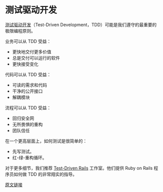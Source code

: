 # 测试驱动开发

[测试驱动开发](http://www.extremeprogramming.org/rules/testfirst.html)（Test-Driven Development，TDD）可能是我们遵守的最重要的极限编程原则。

业务可以从 TDD 受益：

- 更快地交付更多价值
- 总是交付可以运行的软件
- 更快接受变化

代码可以从 TDD 受益：

- 可读的需求和代码
- 干净的公开接口
- 解耦模块

流程可以从 TDD 受益：

- 回归安全网
- 无所畏惧的重构
- 团队信任

在一个更高层面上，如何测试是很简单的：

- 先写测试。
- 红-绿-重构循环。

对于更多细节，我们推荐 [Test-Driven Rails](https://thoughtbot.com/upcase/test-driven-rails) 工作室。他们提供 Ruby on Rails 程序员如何做 TDD 的非常翔实的指导。

[原文链接](https://thoughtbot.com/playbook/developing/test-driven-development)
